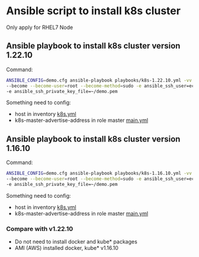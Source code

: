# Ansible script to install k8s cluster

Only apply for RHEL7 Node
## Ansible playbook to install k8s cluster version 1.22.10

Command:

```bash
ANSIBLE_CONFIG=demo.cfg ansible-playbook playbooks/k8s-1.22.10.yml -vv \
--become --become-user=root --become-method=sudo -e ansible_ssh_user=ec2-user \
-e ansible_ssh_private_key_file=~/demo.pem
```

Something need to config:
- host in inventory [k8s.yml](../../../inventory/demo/k8s.yml)
- k8s-master-advertise-address in role master [main.yml](master/defaults/main.yml)


## Ansible playbook to install k8s cluster version 1.16.10

Command:

```bash
ANSIBLE_CONFIG=demo.cfg ansible-playbook playbooks/k8s-1.16.10.yml -vv \
--become --become-user=root --become-method=sudo -e ansible_ssh_user=ec2-user \
-e ansible_ssh_private_key_file=~/demo.pem
```

Something need to config:
- host in inventory [k8s.yml](../../../inventory/demo/k8s.yml)
- k8s-master-advertise-address in role master [main.yml](master/defaults/main.yml)


### Compare with v1.22.10

- Do not need to install docker and kube* packages
- AMI (AWS) installed docker, kube* v1.16.10
